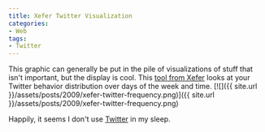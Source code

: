 ```yaml
---
title: Xefer Twitter Visualization
categories:
- Web
tags:
- Twitter
---
```


This graphic can generally be put in the pile of visualizations of stuff that isn't important, but the display is cool. This [tool from Xefer](http://www.xefer.com/twitter/) looks at your Twitter behavior distribution over days of the week and time.
[![]({{ site.url }}/assets/posts/2009/xefer-twitter-frequency.png)]({{ site.url }}/assets/posts/2009/xefer-twitter-frequency.png)

Happily, it seems I don't use [Twitter](http://twitter.com/) in my sleep.
